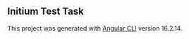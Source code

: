 ## Initium Test Task

This project was generated with [Angular CLI](https://github.com/angular/angular-cli) version 16.2.14.
